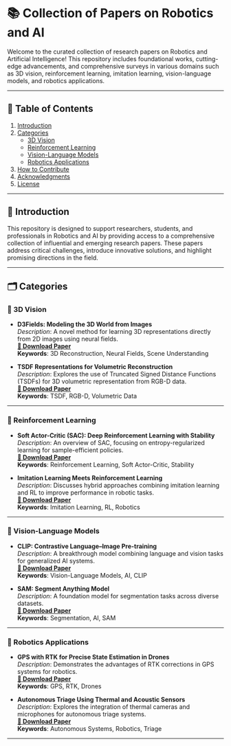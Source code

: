 # 📚 Collection of Papers on Robotics and AI

Welcome to the curated collection of research papers on Robotics and Artificial Intelligence! This repository includes foundational works, cutting-edge advancements, and comprehensive surveys in various domains such as 3D vision, reinforcement learning, imitation learning, vision-language models, and robotics applications.

---

## 📑 Table of Contents
1. [Introduction](#introduction)
2. [Categories](#categories)
   - [3D Vision](#3d-vision)
   - [Reinforcement Learning](#reinforcement-learning)
   - [Vision-Language Models](#vision-language-models)
   - [Robotics Applications](#robotics-applications)
3. [How to Contribute](#how-to-contribute)
4. [Acknowledgments](#acknowledgments)
5. [License](#license)

---

## 🌟 Introduction
This repository is designed to support researchers, students, and professionals in Robotics and AI by providing access to a comprehensive collection of influential and emerging research papers. These papers address critical challenges, introduce innovative solutions, and highlight promising directions in the field.

---

## 🗂️ Categories

### 📌 3D Vision
- **D3Fields: Modeling the 3D World from Images**  
  _Description_: A novel method for learning 3D representations directly from 2D images using neural fields.  
  **[📄 Download Paper](https://robopil.github.io/d3fields/d3fields.pdf)**  
  **Keywords**: 3D Reconstruction, Neural Fields, Scene Understanding

- **TSDF Representations for Volumetric Reconstruction**  
  _Description_: Explores the use of Truncated Signed Distance Functions (TSDFs) for 3D volumetric representation from RGB-D data.  
  **[📄 Download Paper](#)**  
  **Keywords**: TSDF, RGB-D, Volumetric Data

---

### 📌 Reinforcement Learning
- **Soft Actor-Critic (SAC): Deep Reinforcement Learning with Stability**  
  _Description_: An overview of SAC, focusing on entropy-regularized learning for sample-efficient policies.  
  **[📄 Download Paper](#)**  
  **Keywords**: Reinforcement Learning, Soft Actor-Critic, Stability

- **Imitation Learning Meets Reinforcement Learning**  
  _Description_: Discusses hybrid approaches combining imitation learning and RL to improve performance in robotic tasks.  
  **[📄 Download Paper](#)**  
  **Keywords**: Imitation Learning, RL, Robotics

---

### 📌 Vision-Language Models
- **CLIP: Contrastive Language–Image Pre-training**  
  _Description_: A breakthrough model combining language and vision tasks for generalized AI systems.  
  **[📄 Download Paper](#)**  
  **Keywords**: Vision-Language Models, AI, CLIP

- **SAM: Segment Anything Model**  
  _Description_: A foundation model for segmentation tasks across diverse datasets.  
  **[📄 Download Paper](#)**  
  **Keywords**: Segmentation, AI, SAM

---

### 📌 Robotics Applications
- **GPS with RTK for Precise State Estimation in Drones**  
  _Description_: Demonstrates the advantages of RTK corrections in GPS systems for robotics.  
  **[📄 Download Paper](#)**  
  **Keywords**: GPS, RTK, Drones

- **Autonomous Triage Using Thermal and Acoustic Sensors**  
  _Description_: Explores the integration of thermal cameras and microphones for autonomous triage systems.  
  **[📄 Download Paper](#)**  
  **Keywords**: Autonomous Systems, Robotics, Triage

---
